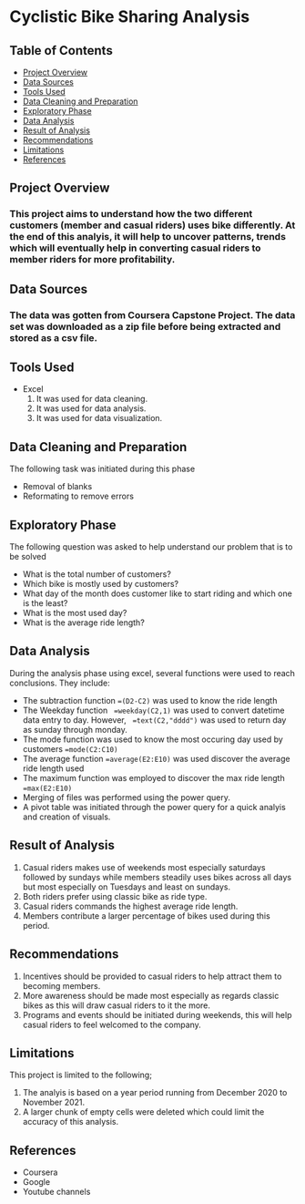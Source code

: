 # Cyclistic Bike Sharing Analysis

## Table of Contents
- [Project Overview](#project-overview)
- [Data Sources](#data-sources)
- [Tools Used](#tools-used)
- [Data Cleaning and Preparation](#data-cleaning-and-preparation)
- [Exploratory Phase](#exploratory-phase)
- [Data Analysis](#data-analysis)
- [Result of Analysis](#result-of-analysis)
- [Recommendations](#recommendations)
- [Limitations](#limitations)
- [References](#references)

## Project Overview

### This project aims to understand how the two different customers (member and casual riders) uses bike differently. At the end of this analyis, it will help to uncover patterns, trends which will eventually help in converting casual riders to member riders for more profitability.




## Data Sources

### The data was gotten from Coursera Capstone Project. The data set was downloaded as a zip file before being extracted and stored as a csv file.

## Tools Used

* Excel
  1. It was used for data cleaning.
  2. It was used for data analysis.
  3. It was used for data visualization.

## Data Cleaning and Preparation
The following task was initiated during this phase
- Removal of blanks
- Reformating to remove errors

## Exploratory Phase
The following question was asked to help understand our problem that is to be solved
- What is the total number of customers?
- Which bike is mostly used by customers?
- What day of the month does customer like to start riding and which one is the least?
- What is the most used day?
- What is the average ride length?

## Data Analysis
During the analysis phase using excel, several functions were used to reach conclusions. They include:
- The subtraction function ```=(D2-C2)``` was used to know the ride length
- The Weekday function ```
=weekday(C2,1)```
was used to convert datetime data entry to day. However, ```
=text(C2,"dddd")``` was used to return day as sunday through monday.
- The mode function was used to know the most occuring day used by customers ```=mode(C2:C10)```
- The average function ```=average(E2:E10)``` was used discover the average ride length used
- The maximum function was employed to discover the max ride length ```=max(E2:E10)```
- Merging of files was performed using the power query.
- A pivot table was initiated through the power query for a quick analyis and creation of visuals.

## Result of Analysis
1. Casual riders makes use of weekends most especially saturdays followed by sundays while members steadily uses bikes across all days but most especially on Tuesdays and least on sundays.
2. Both riders prefer using classic bike as ride type.
3. Casual riders commands the highest average ride length.
4. Members contribute a larger percentage of bikes used during this period.

## Recommendations
1. Incentives should be provided to casual riders to help attract them to becoming members.
2. More awareness should be made most especially as regards classic bikes as this will draw casual riders to it the more.
3. Programs and events should be initiated during weekends, this will help casual riders to feel welcomed to the company.

## Limitations
This project is limited to the following;

1. The analyis is based on a year period running from December 2020 to November 2021.
2. A larger chunk of empty cells were deleted which could limit the accuracy of this analysis.

## References
- Coursera
- Google
- Youtube channels
